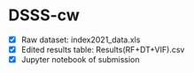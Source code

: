 # DSSS-cw

- [x] Raw dataset: index2021_data.xls
- [x] Edited results table: Results(RF+DT+VIF).csv
- [x] Jupyter notebook of submission  
